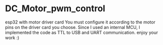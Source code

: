 # DC_Motor_pwm_control
esp32 with motor driver card
You must configure it according to the motor pins on the driver card you choose.
Since I used an internal MCU, I implemented the code as TTL to USB and UART communication.
enjoy your work :)

